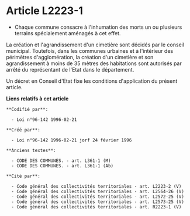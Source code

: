 # Article L2223-1

- Chaque commune consacre à l'inhumation des morts un ou plusieurs terrains spécialement aménagés à cet effet.

La création et l'agrandissement d'un cimetière sont décidés par le conseil municipal. Toutefois, dans les communes urbaines
et à l'intérieur des périmètres d'agglomération, la création d'un cimetière et son agrandissement à moins de 35 mètres des
habitations sont autorisés par arrêté du représentant de l'Etat dans le département.

Un décret en Conseil d'Etat fixe les conditions d'application du présent article.

**Liens relatifs à cet article**

	**Codifié par**:

	  - Loi n°96-142 1996-02-21

	**Créé par**:

	  - Loi n°96-142 1996-02-21 jorf 24 février 1996

	**Anciens textes**:

	  - CODE DES COMMUNES. - art. L361-1 (M)
	  - CODE DES COMMUNES. - art. L361-1 (Ab)

	**Cité par**:

	  - Code général des collectivités territoriales - art. L2223-2 (V)
	  - Code général des collectivités territoriales - art. L2564-26 (V)
	  - Code général des collectivités territoriales - art. L2572-25 (V)
	  - Code général des collectivités territoriales - art. L2573-25 (V)
	  - Code général des collectivités territoriales - art. R2223-1 (V)
